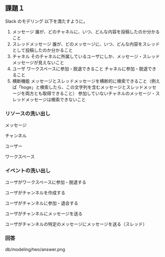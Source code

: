 ## 課題１

Slack のモデリング
以下を満たすように。

1. メッセージ
   誰が、どのチャネルに、いつ、どんな内容を投稿したのか分かること
2. スレッドメッセージ
   誰が、どのメッセージに、いつ、どんな内容をスレッドとして投稿したのか分かること
3. チャネル
   そのチャネルに所属しているユーザにしか、メッセージ・スレッドメッセージが見えないこと
4. ユーザ
   ワークスペースに参加・脱退できること
   チャネルに参加・脱退できること
5. 横断機能
   メッセージとスレッドメッセージを横断的に検索できること（例えば「hoge」と検索したら、この文字列を含むメッセージとスレッドメッセージを両方とも取得できること）
   参加していないチャネルのメッセージ・スレッドメッセージは検索できないこと

### リソースの洗い出し

メッセージ

チャンネル

ユーザー

ワークスペース

### イベントの洗い出し

ユーザがワークスペースに参加・脱退する

ユーザがチャンネルを作成する

ユーザがチャンネルに参加・退会する

ユーザがチャンネルにメッセージを送る

ユーザがチャンネルの特定のメッセージにメッセージを送る（スレッド）

### 回答

db/modeling/two/answer.png
